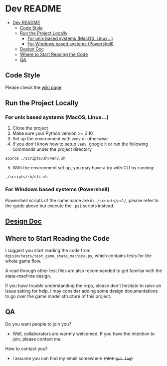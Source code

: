 # Dev README

- [Dev README](#dev-readme)
  - [Code Style](#code-style)
  - [Run the Project Locally](#run-the-project-locally)
    - [For unix based systems (MacOS, Linux...)](#for-unix-based-systems-macos-linux)
    - [For Windows based systems (Powershell)](#for-windows-based-systems-powershell)
  - [Design Doc](#design-doc)
  - [Where to Start Reading the Code](#where-to-start-reading-the-code)
  - [QA](#qa)

## Code Style

Please check the [wiki page](https://github.com/Jarvis-Yu/Dottore-Genius-Invokation-TCG-Simulator/wiki)

## Run the Project Locally

### For unix based systems (MacOS, Linux...)

1. Clone the project
2. Make sure your Python version >= 3.10
3. Set up the environment with `venv` or otherwise
4. If you don't know how to setup `venv`, google it or run the following
   commands under the project directory

```
source ./scripts/sh/venv.sh
```

5. With the environment set up, you may have a try with CLI by running:

```
./scripts/sh/cli.sh
```

### For Windows based systems (Powershell)

Powershell scripts of the same name are in `./scripts/ps1/`,
please refer to the guide above but execute the `.ps1` scripts instead.

## [Design Doc](state_machine_design.md)

## Where to Start Reading the Code

I suggest you start reading the code from `dgisim/tests/test_game_state_machine.py`,
which contains tests for the whole game flow.

A read through other test files are also recommanded to get familiar with the state-machine design.

If you have trouble understanding the repo, please don't hesitate to raise an issue asking for help.
I may consider adding some design documentations to go over the game model structure of this project.

## QA

Do you want people to join you?

- Well, collaborators are warmly welcomed. If you have the intention to join, please contact me.

How to contact you?

- I assume you can find my email somewhere ~~(hint: `git log`)~~
